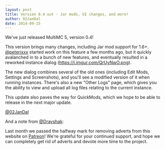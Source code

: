 ```yaml
---
layout: post
title: Version 0.4 out - Jar mods, UI changes, and more!
author: 02JanDal
date: 2014-09-15
---
```


We've just released MultiMC 5, version 0.4!

This version brings many changes, including Jar mod support for 1.6+. [@peterixxx](https://twitter.com/peterixxx) started work on this feature a few months ago, but it quickly avalanched in to a bunch of new features, and eventually resulted in a reworked instance dialog (https://i.imgur.com/QrUyNwO.png).

The new dialog combines several of the old ones (including Edit Mods, Settings and Screenshots), and you'll see a modified version of it when running instances. There's also a new "Other Logs" page, which gives you the ability to view and upload all log files relating to the current instance.

This update also paves the way for QuickMods, which we hope to be able to release in the next major update.

[@02JanDal](https://twitter.com/02JanDal)

And a note from [@Drayshak](https://twitter.com/drayshak):

Last month we passed the halfway mark for removing adverts from this website on [Patreon](http://www.patreon.com/multimc)! We're grateful for your continued support, and hope we can completely get rid of adverts and devote more time to the project.
